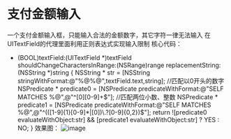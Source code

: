 # 支付金额输入
一个支付金额输入框，只能输入合法的金额数字，其它字符一律无法输入
在UITextField的代理里面利用正则表达式实现输入限制
核心代码：
- (BOOL)textField:(UITextField *)textField shouldChangeCharactersInRange:(NSRange)range replacementString:(NSString *)string
{
    NSString * str = [NSString stringWithFormat:@"%@%@",textField.text,string];
    //匹配以0开头的数字
    NSPredicate * predicate0 = [NSPredicate predicateWithFormat:@"SELF MATCHES %@",@"^[0][0-9]+$"];
    //匹配两位小数、整数
    NSPredicate * predicate1 = [NSPredicate predicateWithFormat:@"SELF MATCHES %@",@"^(([1-9]{1}[0-9]*|[0])\.?[0-9]{0,2})$"];
    return ![predicate0 evaluateWithObject:str] && [predicate1 evaluateWithObject:str] ? YES : NO;
}
效果图：
![image](screenshot/Screen-Shot-1.png)
